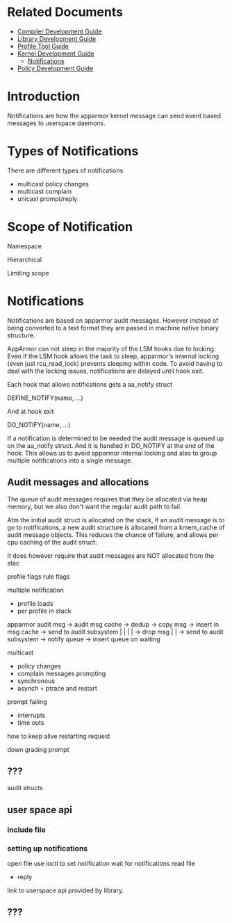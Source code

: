 # Related Documents
- [Compiler Development Guide](apparmor_compiler_development_guide)
- [Library Development Guide](apparmor_library_development_guide)
- [Profile Tool Guide](apparmor_profile_tools_guide)
- [Kernel Development Guide](apparmor_kernel_development_guide)
  - [Notifications](apparmor_kernel_development_guide_notifications)
- [Policy Development Guide](aparmor_policy_development_guide)

# Introduction

Notifications are how the apparmor kernel message can send event based messages to userspace daemons.

# Types of Notifications

There are different types of notifications

- multicast policy changes
- multicast complain
- unicast prompt/reply

# Scope of Notification
Namespace

Hierarchical

Limiting scope

# Notifications

Notifications are based on apparmor audit messages. However instead of being converted to a text format they are passed in machine native binary structure.

AppArmor can not sleep in the majority of the LSM hooks due to locking. Even if the LSM hook allows the task to sleep, apparmor's internal locking (even just rcu_read_lock) prevents sleeping within code. To avoid having to deal with the locking issues, notifications are delayed until hook exit.

Each hook that allows notifications gets a aa_notify struct

  DEFINE_NOTIFY(name, ...)

And at hook exit

  DO_NOTIFY(name, ...)

If a notification is determined to be needed the audit message is queued up on the aa_notify struct. And it is handled in DO_NOTIFY at the end of the hook. This allows us to avoid apparmor internal locking and also to group multiple notifications into a single message.

## Audit messages and allocations

The queue of audit messages requires that they be allocated via heap memory, but we also don't want the regular audit path to fail.

Atm the initial audit struct is allocated on the stack, if an audit message is to go to notifications, a new audit structure is allocated from a kmem_cache of audit message objects. This reduces the chance of failure, and allows per cpu caching of the audit struct.


It does however require that audit messages are NOT allocated from the stac




profile flags
rule flags

multiple notification
- profile loads
- per profile in stack

apparmor audit msg -> audit msg cache -> dedup -> copy msg -> insert in msg cache -> send to audit subsystem
                   |                          |            |
                   |                           -> drop msg |
                   |                                        -> send to audit subsystem
                   -> notify queue -> insert queue on waiting

multicast
- policy changes
- complain messages
prompting
- synchronous
- asynch + ptrace and restart

prompt failing
- interrupts
- time outs

how to keep alive
restarting request

down grading prompt

## ???
audit structs


## user space api

### include file

### setting up notifications

open file
use ioctl to set notification
wait for notifications
read file
- reply

link to userspace api provided by library.

## ???





